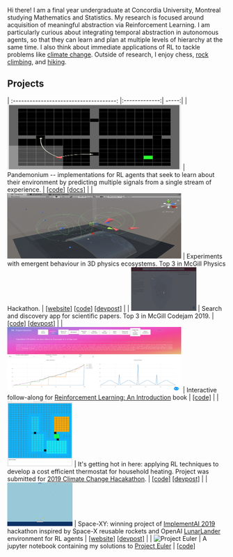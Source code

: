Hi there! 
I am a final year undergraduate at Concordia University, Montreal studying Mathematics and Statistics.
My research is focused around acquisition of meaningful abstraction via Reinforcement Learning. 
I am particularly curious about integrating temporal abstraction in autonomous agents, so that they can learn and plan at multiple levels of hierarchy at the same time.
I also think about immediate applications of RL to tackle problems like [climate change](https://github.com/konichuvak/hotrl).
Outside of research, I enjoy chess, [rock climbing](https://photos.google.com/share/AF1QipMuv_53KYDaQAUiO5VjdN5d3okVLel7uD6aSBTjP0QKOjCvY-s7Ax_cH87ZtG28_A?key=SmJkVlk2TUwyVlZIbnR2bTdlV0tqeExBOERLaThB), and [hiking](https://photos.google.com/share/AF1QipNAjoFmZcTkeP0KuT2eM4nnvdpAt8FyP9yuHC852i3Nj-JXZ8ZDwZAjGiuWvQXlQA?key=M0JKekJFNC1COU1oenRjZTd0dUl2VUxwUkdtWEt3).


## Projects 

| :-------------------------------------: |:-------------:| -----:|
| <img src="./assets/hallway_options.png" width="400" height="150"> | Pandemonium -- implementations for RL agents that seek to learn about their environment by predicting multiple signals from a single stream of experience. | [[code]](https://github.com/konichuvak/pandemonium) [[docs]](https://konichuvak.github.io/pandemonium) |
| <img src="./assets/boid_vision.png" width="400" height="150"> | Experiments with emergent behaviour in 3D physics ecosystems. Top 3 in McGill Physics Hackathon. | [[website]](https://sites.google.com/view/boidz) [[code]](https://github.com/konichuvak/boidz) [[devpost]](https://devpost.com/software/boidz) |
| <img src="https://raw.githubusercontent.com/amr-amr/arxiv-net/master/doc/discover.gif" width="150" height="100"> | Search and discovery app for scientific papers. Top 3 in McGill Codejam 2019. | [[code]](https://github.com/amr-amr/arxiv-net) [[devpost]](https://devpost.com/software/arxiv-insanity) |
| <img src="./assets/rl_dash.png" width="400" height="150"> | Interactive follow-along for [Reinforcement Learning: An Introduction](http://www.incompleteideas.net/book/the-book-2nd.html) book | [[code]](https://github.com/konichuvak/rl_experiments) |
| <img src="./assets/thermostat.gif" width="150" height="150"> | It's getting hot in here: applying RL techniques to develop a cost efficient thermostat for household heating. Project was submitted for [2019 Climate Change Hacakathon](https://launchlab.ai/hackathon/). | [[code]](https://github.com/konichuvak/hotrl) [[devpost]](https://devpost.com/software/it-s-getting-hot-in-here) |
| <img src="./assets/earth_lander.gif" width="150" height="100"> | Space-XY: winning project of [ImplementAI 2019](http://www.implementai.com) hackathon inspired by Space-X reusable rockets and OpenAI [LunarLander](https://gym.openai.com/envs/LunarLander-v2) environment for RL agents | [[website]](https://sites.google.com/view/space-xy) [[devpost]](https://devpost.com/software/lunarlander-v2)  |
| ![Project Euler](https://projecteuler.net/profile/konichuvak.png)  | A jupyter notebook containing my solutions to [Project Euler](https://projecteuler.net)  | [[code]](https://github.com/konichuvak/project_euler)

